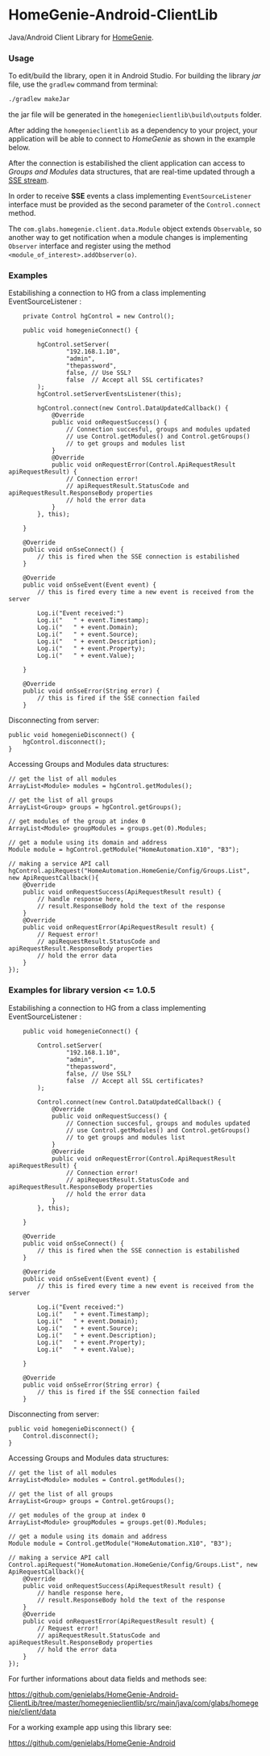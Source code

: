 HomeGenie-Android-ClientLib
===========================

Java/Android Client Library for [HomeGenie](https://github.com/genielabs/HomeGenie).

### Usage

To edit/build the library, open it in Android Studio. For building the library *jar* file, use the ```gradlew``` command from terminal:

```bash
./gradlew makeJar
```

the jar file will be generated in the ```homegenieclientlib\build\outputs``` folder.

After adding the ```homegenieclientlib``` as a dependency to your project, your application will be able to connect to *HomeGenie* as shown in the example below.

After the connection is estabilished the client application can access to *Groups and Modules* data structures, that are real-time updated through a [SSE stream](http://en.wikipedia.org/wiki/Server-sent_events).

In order to receive **SSE** events a class implementing ```EventSourceListener``` interface must be provided as the second parameter of the ```Control.connect``` method.

The ```com.glabs.homegenie.client.data.Module``` object extends ```Observable```, so another way to get notification when a module changes is implementing ```Observer```
interface and register using the method ```<module_of_interest>.addObserver(o)```.

### Examples

Estabilishing a connection to HG from a class implementing EventSourceListener :

        private Control hgControl = new Control();

        public void homegenieConnect() {
        
            hgControl.setServer(
                    "192.168.1.10",
                    "admin",
                    "thepassword",
                    false, // Use SSL?
                    false  // Accept all SSL certificates?
            );
            hgControl.setServerEventsListener(this);
            
            hgControl.connect(new Control.DataUpdatedCallback() {
                @Override
                public void onRequestSuccess() {
                    // Connection succesful, groups and modules updated
                    // use Control.getModules() and Control.getGroups()
                    // to get groups and modules list
                }
                @Override
                public void onRequestError(Control.ApiRequestResult apiRequestResult) {
                    // Connection error!
                    // apiRequestResult.StatusCode and apiRequestResult.ResponseBody properties
                    // hold the error data
                }
            }, this);
            
        }
        
        @Override
        public void onSseConnect() {
            // this is fired when the SSE connection is estabilished
        }

        @Override
        public void onSseEvent(Event event) {
            // this is fired every time a new event is received from the server
            
            Log.i("Event received:")
            Log.i("   " + event.Timestamp);
            Log.i("   " + event.Domain);
            Log.i("   " + event.Source);
            Log.i("   " + event.Description);
            Log.i("   " + event.Property);
            Log.i("   " + event.Value);
            
        }

        @Override
        public void onSseError(String error) {
            // this is fired if the SSE connection failed
        }        
     
Disconnecting from server:

    public void homegenieDisconnect() {
        hgControl.disconnect();
    }
    
Accessing Groups and Modules data structures:

    // get the list of all modules
    ArrayList<Module> modules = hgControl.getModules();
    
    // get the list of all groups
    ArrayList<Group> groups = hgControl.getGroups();
    
    // get modules of the group at index 0
    ArrayList<Module> groupModules = groups.get(0).Modules;
    
    // get a module using its domain and address
    Module module = hgControl.getModule("HomeAutomation.X10", "B3");
    
    // making a service API call
    hgControl.apiRequest("HomeAutomation.HomeGenie/Config/Groups.List", new ApiRequestCallback(){
        @Override
        public void onRequestSuccess(ApiRequestResult result) {
            // handle response here, 
            // result.ResponseBody hold the text of the response
        }
        @Override
        public void onRequestError(ApiRequestResult result) {
            // Request error!
            // apiRequestResult.StatusCode and apiRequestResult.ResponseBody properties
            // hold the error data
        }
    });


### Examples for library version <= 1.0.5

Estabilishing a connection to HG from a class implementing EventSourceListener :

        public void homegenieConnect() {
        
            Control.setServer(
                    "192.168.1.10",
                    "admin",
                    "thepassword",
                    false, // Use SSL?
                    false  // Accept all SSL certificates?
            );
            
            Control.connect(new Control.DataUpdatedCallback() {
                @Override
                public void onRequestSuccess() {
                    // Connection succesful, groups and modules updated
                    // use Control.getModules() and Control.getGroups()
                    // to get groups and modules list
                }
                @Override
                public void onRequestError(Control.ApiRequestResult apiRequestResult) {
                    // Connection error!
                    // apiRequestResult.StatusCode and apiRequestResult.ResponseBody properties
                    // hold the error data
                }
            }, this);
            
        }
        
        @Override
        public void onSseConnect() {
            // this is fired when the SSE connection is estabilished
        }

        @Override
        public void onSseEvent(Event event) {
            // this is fired every time a new event is received from the server
            
            Log.i("Event received:")
            Log.i("   " + event.Timestamp);
            Log.i("   " + event.Domain);
            Log.i("   " + event.Source);
            Log.i("   " + event.Description);
            Log.i("   " + event.Property);
            Log.i("   " + event.Value);
            
        }

        @Override
        public void onSseError(String error) {
            // this is fired if the SSE connection failed
        }        
     
Disconnecting from server:

    public void homegenieDisconnect() {
        Control.disconnect();
    }
    
Accessing Groups and Modules data structures:

    // get the list of all modules
    ArrayList<Module> modules = Control.getModules();
    
    // get the list of all groups
    ArrayList<Group> groups = Control.getGroups();
    
    // get modules of the group at index 0
    ArrayList<Module> groupModules = groups.get(0).Modules;
    
    // get a module using its domain and address
    Module module = Control.getModule("HomeAutomation.X10", "B3");
    
    // making a service API call
    Control.apiRequest("HomeAutomation.HomeGenie/Config/Groups.List", new ApiRequestCallback(){
        @Override
        public void onRequestSuccess(ApiRequestResult result) {
            // handle response here, 
            // result.ResponseBody hold the text of the response
        }
        @Override
        public void onRequestError(ApiRequestResult result) {
            // Request error!
            // apiRequestResult.StatusCode and apiRequestResult.ResponseBody properties
            // hold the error data
        }
    });

For further informations about data fields and methods see:

https://github.com/genielabs/HomeGenie-Android-ClientLib/tree/master/homegenieclientlib/src/main/java/com/glabs/homegenie/client/data

For a working example app using this library see:

https://github.com/genielabs/HomeGenie-Android







